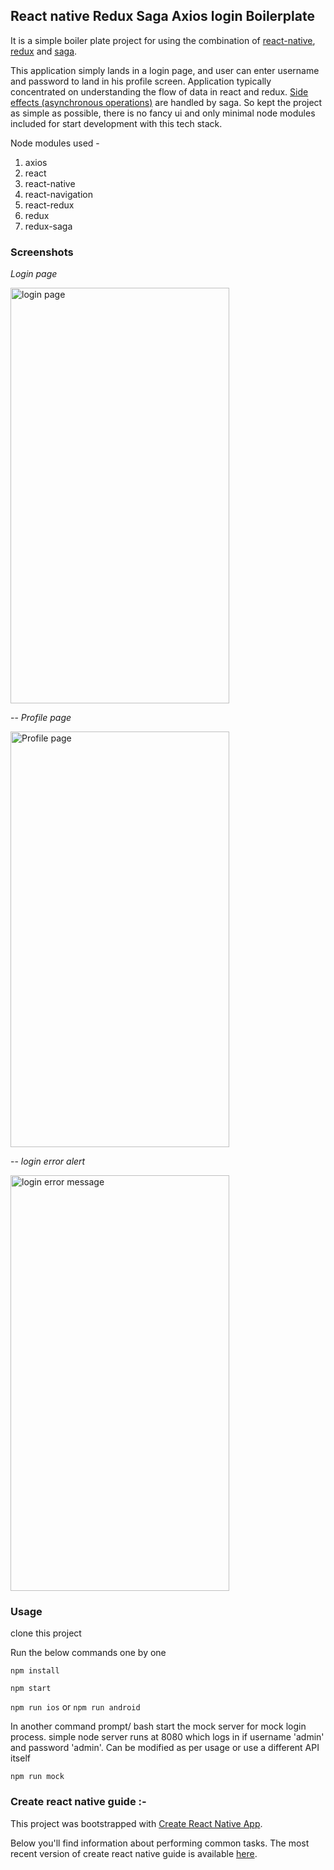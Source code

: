 

## React native Redux Saga Axios login Boilerplate

It is a simple boiler plate project for using the combination of [react-native](https://facebook.github.io/react-native/), [redux](https://redux.js.org/) and [saga](https://github.com/redux-saga/redux-saga).

This application simply lands in a login page, and user can enter username and password to land in his profile screen. Application typically concentrated on understanding the flow of data in react and redux. [Side effects (asynchronous operations)](https://redux.js.org/docs/faq/Actions.html#actions-side-effects) are handled by saga. So kept the project as simple as possible, there is no fancy ui and only minimal node modules included for start development with this tech stack.

Node modules used - 

 1. axios
 2. react
 3. react-native
 4. react-navigation
 5. react-redux
 6. redux
 7. redux-saga

### Screenshots

*Login page*

<img src="https://image.ibb.co/kzxaDm/Simulator_Screen_Shot_i_Phone_6_2018_01_31_at_18_19_19.png" width="350" height="665" alt="login page"/>

--
*Profile page*

<img src="https://image.ibb.co/bT8RKR/Simulator_Screen_Shot_i_Phone_6_2018_01_31_at_18_19_38.png" width="350" height="665" alt="Profile page"/>

--
*login error alert*

<img src="https://image.ibb.co/giXWm6/Simulator_Screen_Shot_i_Phone_6_2018_01_31_at_18_19_52.png" width="350" height="665" alt="login error message"/>


### Usage
clone this project

Run the below commands one by one 

`npm install`

 `npm start`

`npm run ios`      or       `npm run android`

In another command prompt/ bash start the mock server for mock login process. simple node server runs at 8080 which logs in if username 'admin' and password 'admin'. Can be modified as per usage or use a different API itself

`npm run mock`






### Create react native guide :- 

This project was bootstrapped with [Create React Native App](https://github.com/react-community/create-react-native-app).

Below you'll find information about performing common tasks. The most recent version of create react native guide is available [here](https://github.com/react-community/create-react-native-app/blob/master/react-native-scripts/template/README.md).



